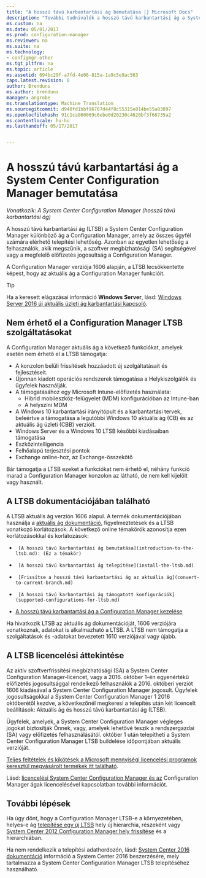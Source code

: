 ```yaml
---
title: "A hosszú távú karbantartási ág bemutatása |} Microsoft Docs"
description: "További tudnivalók a hosszú távú karbantartási ág a System Center Configuration Manager."
ms.custom: na
ms.date: 05/01/2017
ms.prod: configuration-manager
ms.reviewer: na
ms.suite: na
ms.technology:
- configmgr-other
ms.tgt_pltfrm: na
ms.topic: article
ms.assetid: 694bc29f-a7fd-4e06-815a-1a9c5e9ac563
caps.latest.revision: 0
author: Brenduns
ms.author: brenduns
manager: angrobe
ms.translationtype: Machine Translation
ms.sourcegitcommit: d940fd1bbf96767d44f8c55315e814be55a83897
ms.openlocfilehash: 91c1ca860069c6ebe0d20230c4620bf3f68735a2
ms.contentlocale: hu-hu
ms.lasthandoff: 05/17/2017


---
```

# <a name="introduction-to-the-long-term-servicing-branch-of-system-center-configuration-manager"></a>A hosszú távú karbantartási ág a System Center Configuration Manager bemutatása

*Vonatkozik: A System Center Configuration Manager (hosszú távú karbantartási ág)*

A hosszú távú karbantartási ág (LTSB) a System Center Configuration Manager különböző ág a Configuration Manager, amely az összes ügyfél számára elérhető telepítési lehetőség. Azonban az egyetlen lehetőség a felhasználók, akik megszűnik, a szoftver megbízhatósági (SA) segítségével vagy a megfelelő előfizetés jogosultság a Configuration Manager.


A Configuration Manager verziója 1606 alapján, a LTSB lecsökkentette képest, hogy az aktuális ág a Configuration Manager funkcióit.

 > [!TIP]   
 > Ha a keresett elágazásai információ **Windows Server**, lásd: [Windows Server 2016 új aktuális üzleti ág karbantartási kapcsoló]( https://blogs.technet.microsoft.com/windowsserver/2016/07/12/windows-server-2016-new-current-branch-for-business-servicing-option/).

## <a name="features-that-are-not-available-in-the-ltsb-of-configuration-manager"></a>Nem érhető el a Configuration Manager LTSB szolgáltatásokat
A Configuration Manager aktuális ág a következő funkciókat, amelyek esetén nem érhető el a LTSB támogatja:

-   A konzolon belüli frissítések hozzáadott új szolgáltatásait és fejlesztéseit.
-   Újonnan kiadott operációs rendszerek támogatása a Helykiszolgálók és ügyfelek használják.
-   A támogatásához egy Microsoft Intune-előfizetés használata:
    -   Hibrid mobileszköz-felügyelet (MDM) konfigurációban az Intune-ban
    -   A helyszíni MDM
-   A Windows 10 karbantartási irányítópult és a karbantartási tervek, beleértve a támogatása a legutóbbi Windows 10 aktuális ág (CB) és az aktuális ág üzleti (CBB) verzióit.  
-   Windows Server és a Windows 10 LTSB későbbi kiadásaiban támogatása
-   Eszközintelligencia
-   Felhőalapú terjesztési pontok
-   Exchange online-hoz, az Exchange-összekötő    

Bár támogatja a LTSB ezeket a funkciókat nem érhető el, néhány funkció marad a Configuration Manager konzolon az látható, de nem kell kijelölt vagy használt.


## <a name="find-documentation-for-the-ltsb"></a>A LTSB dokumentációjában található
A LTSB aktuális ág verzión 1606 alapul. A termék dokumentációjában használja a [aktuális ág dokumentáció](https://docs.microsoft.com/sccm/), figyelmeztetések és a LTSB vonatkozó korlátozások. A következő online témakörök azonosítja ezen korlátozásokkal és korlátozások:

-      [A hosszú távú karbantartási ág bemutatása](introduction-to-the-ltsb.md): (Ez a témakör)
-      [A hosszú távú karbantartási ág telepítése](install-the-ltsb.md)
-      [Frissítse a hosszú távú karbantartási ág az aktuális ág](convert-to-current-branch.md)
-      [A hosszú távú karbantartási ág támogatott konfigurációk](supported-configurations-for-ltsb.md)
-   [A hosszú távú karbantartási ág a Configuration Manager kezelése](manage-the-ltsb.md)

Ha hivatkozik LTSB az aktuális ág dokumentációját, 1606 verziójára vonatkoznak, adatokat is alkalmazható a LTSB. A LTSB nem támogatja a szolgáltatások és -adatokat bevezetett 1610 verziójával vagy újabb.


## <a name="licensing-overview-for-the-ltsb"></a>A LTSB licencelési áttekintése   
Az aktív szoftverfrissítési megbízhatósági (SA) a System Center Configuration Manager-licencet, vagy a 2016. október 1-én egyenértékű előfizetés jogosultsággal rendelkező felhasználók a 2016. októberi verziót 1606 kiadásával a System Center Configuration Manager jogosult. Ügyfelek jogosultságokkal a System Center Configuration Manager 1 2016 októberétől kezdve, a következőnél megkeresi a telepítés után két licencelt beállítások: Aktuális ág és hosszú távú karbantartási ág (LTSB).

Ügyfelek, amelyek, a System Center Configuration Manager végleges jogokat biztosítják Önnek, vagy, amelyek lehetővé teszik a rendszergazdai (SA) vagy előfizetés felhasználásától. október 1 után telepítheti a System Center Configuration Manager LTSB buildelése időpontjában aktuális verzióját.

[Teljes feltételek és kikötések a Microsoft mennyiségi licencelési programok keresztül megvásárolt termékek itt található](http://go.microsoft.com/fwlink/?LinkId=800052).

Lásd: [licencelési System Center Configuration Manager és az](learn-more-editions.md) Configuration Manager ágak licencelésével kapcsolatban további információt.

## <a name="next-steps"></a>További lépések

Ha úgy dönt, hogy a Configuration Manager LTSB-e a környezetében, helyes-e ág [telepítése egy új LTSB](/sccm/core/understand/install-the-ltsb#install-a-new-site) hely új hierarchia, részeként vagy [System Center 2012 Configuration Manager hely frissítése](/sccm/core/understand/install-the-ltsb#upgrade-from-system-center-2012-configuration-manager) és a hierarchiában.

Ha nem rendelkezik a telepítési adathordozón, lásd: [System Center 2016 dokumentáció](https://technet.microsoft.com/system-center-docs/system-center) információ a System Center 2016 beszerzésére, mely tartalmazza a System Center Configuration Manager LTSB telepítéséhez használható.  

